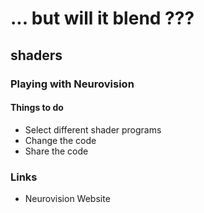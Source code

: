 # ... but will it blend ???
## shaders ##

### Playing with Neurovision ###

#### Things to do ####

* Select different shader programs
* Change the code
* Share the code

### Links ###

* Neurovision Website
